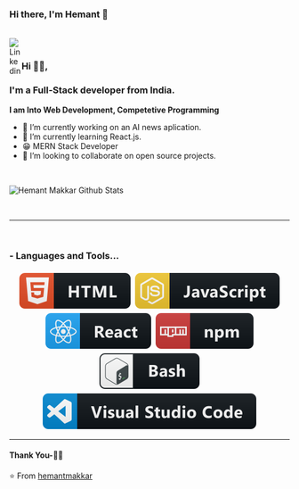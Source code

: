 ### Hi there, I'm Hemant 👋

<!--
**hemantmakkar/hemantmakkar** is a ✨ _special_ ✨ repository because its `README.md` (this file) appears on your GitHub profile.

Here are some ideas to get you started:


-->


<br/>
<a href="https://www.linkedin.com/in/hemant-makkar-15039a176/">
  <img align="left" alt="Linkedin" width="22px" src="https://cdn.jsdelivr.net/npm/simple-icons@v3/icons/linkedin.svg" />
</a>

<br />

### Hi 🙋‍♂️,
### I'm a Full-Stack developer from India.

**I am Into Web Development, Competetive Programming**

- 🔭 I’m currently working on an AI news aplication.
- 🌱 I’m currently learning React.js.
- 😁 MERN Stack Developer
- 👯 I’m looking to collaborate on open source projects.
<br />


![Hemant Makkar Github Stats](https://github-readme-stats.vercel.app/api?username=hemantmakkar&show_icons=true&title_color=fff&icon_color=79ff97&text_color=9f9f9f&bg_color=151515)

<br />

*************

<br />

### - Languages and Tools...

<p align="center">
 <img src="https://raw.githubusercontent.com/8bithemant/8bithemant/master/svg/dev/languages/html.svg" alt="Twitter" style="vertical-align:top; margin:4px"><img src="https://raw.githubusercontent.com/8bithemant/8bithemant/master/svg/dev/languages/js.svg" alt="Twitter" style="vertical-align:top; margin:4px"><img src="https://raw.githubusercontent.com/8bithemant/8bithemant/master/svg/dev/frameworks/react.svg" alt="Twitter" style="vertical-align:top; margin:4px"><img src="https://raw.githubusercontent.com/8bithemant/8bithemant/master/svg/dev/services/npm.svg" alt="Twitter" style="vertical-align:top; margin:4px"><img src="https://raw.githubusercontent.com/8bithemant/8bithemant/master/svg/dev/tools/bash.svg" alt="Twitter" style="vertical-align:top; margin:4px"><img src="https://raw.githubusercontent.com/8bithemant/8bithemant/master/svg/dev/tools/visualstudio_code.svg" alt="Twitter" style="vertical-align:top; margin:4px">

</p>

***********************************

#### Thank You-🙏🏼



⭐️ From [hemantmakkar](https://github.com/hemantmakkar)
